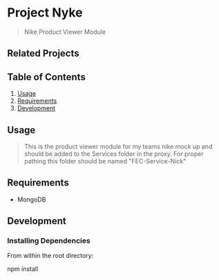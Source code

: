 # Project Nyke

> Nike Product Viewer Module

## Related Projects


## Table of Contents

1. [Usage](#Usage)
1. [Requirements](#requirements)
1. [Development](#development)

## Usage

> This is the product viewer module for my teams nike mock up and should be added to the Services folder in the proxy. For proper pathing this folder should be named "FEC-Service-Nick"

## Requirements

- MongoDB

## Development

### Installing Dependencies

From within the root directory:

npm install


